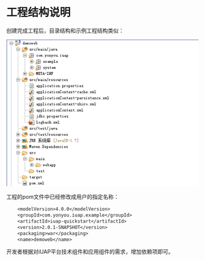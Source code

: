 ﻿
# 工程结构说明

创建完成工程后，目录结构和示例工程结构类似：  


![](/img/image012.jpg)


工程的pom文件中已经修改成用户的指定名称： 

```    
    <modelVersion>4.0.0</modelVersion>
    <groupId>com.yonyou.iuap.example</groupId>
    <artifactId>iuap-quickstart</artifactId>
    <version>2.0.1-SNAPSHOT</version>
    <packaging>war</packaging>
    <name>demoweb</name>
```

开发者根据对iUAP平台技术组件和应用组件的需求，增加依赖项即可。  